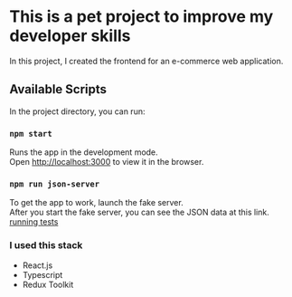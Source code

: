 # This is a pet project to improve my developer skills

In this project, I created the frontend for an e-commerce web application.

## Available Scripts

In the project directory, you can run:

### `npm start`

Runs the app in the development mode.\
Open [http://localhost:3000](http://localhost:3000) to view it in the browser.

### `npm run json-server`

To get the app to work, launch the fake server.\
After you start the fake server, you can see the JSON data at this link. [running tests](http://localhost:3001)

### I used this stack

- React.js
- Typescript
- Redux Toolkit

